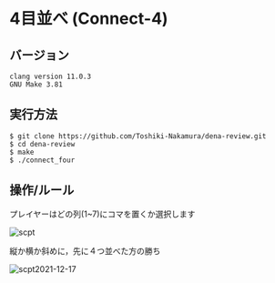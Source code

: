 # 4目並べ (Connect-4)

## バージョン
`clang version 11.0.3`<br>
`GNU Make 3.81`

## 実行方法
```
$ git clone https://github.com/Toshiki-Nakamura/dena-review.git
$ cd dena-review
$ make
$ ./connect_four
```

## 操作/ルール

プレイヤーはどの列(1~7)にコマを置くか選択します<br>

![scpt](https://user-images.githubusercontent.com/58071775/146471454-78267ab7-7b11-4bfb-8743-342d6230a1ac.png)

縦か横か斜めに，先に４つ並べた方の勝ち<br>

![scpt2021-12-17](https://user-images.githubusercontent.com/58071775/146470987-72f5ccc9-4d37-4d0e-a776-bfc45740d68a.png)
